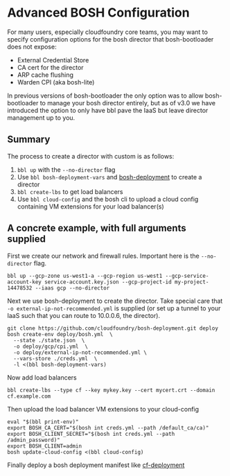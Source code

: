 # Advanced BOSH Configuration

For many users, especially cloudfoundry core teams, you may want to specify configuration options for the bosh director that bosh-bootloader does not expose:
* External Credential Store
* CA cert for the director
* ARP cache flushing
* Warden CPI (aka bosh-lite)

In previous versions of bosh-bootloader the only option was to allow bosh-bootloader to manage your bosh director entirely, but as of v3.0 we have introduced the option to only have bbl pave the IaaS but leave director management up to you.

## Summary

The process to create a director with custom is as follows:

1. ``bbl up`` with the ``--no-director`` flag
2. Use ``bbl bosh-deployment-vars`` and [bosh-deployment](https://github.com/cloudfoundry/bosh-deployment) to create a director
3. ``bbl create-lbs`` to get load balancers
4. Use ``bbl cloud-config`` and the bosh cli to upload a cloud config containing VM extensions for your load balancer(s)


## A concrete example, with full arguments supplied
First we create our network and firewall rules. Important here is the ``--no-director`` flag.
```
bbl up --gcp-zone us-west1-a --gcp-region us-west1 --gcp-service-account-key service-account.key.json --gcp-project-id my-project-14478532 --iaas gcp --no-director
```


Next we use bosh-deployment to create the director. Take special care that ``-o external-ip-not-recommended.yml`` is supplied (or set up a tunnel to your IaaS such that you can route to 10.0.0.6, the director).
```
git clone https://github.com/cloudfoundry/bosh-deployment.git deploy
bosh create-env deploy/bosh.yml  \
  --state ./state.json  \
  -o deploy/gcp/cpi.yml  \
  -o deploy/external-ip-not-recommended.yml \
  --vars-store ./creds.yml  \
  -l <(bbl bosh-deployment-vars)
```

Now add load balancers
```
bbl create-lbs --type cf --key mykey.key --cert mycert.crt --domain cf.example.com
```

Then upload the load balancer VM extensions to your cloud-config
```
eval "$(bbl print-env)"
export BOSH_CA_CERT="$(bosh int creds.yml --path /default_ca/ca)"
export BOSH_CLIENT_SECRET="$(bosh int creds.yml --path /admin_password)"
export BOSH_CLIENT=admin
bosh update-cloud-config <(bbl cloud-config)
```

Finally deploy a bosh deployment manifest like [cf-deployment](https://github.com/cloudfoundry/cf-deployment)
